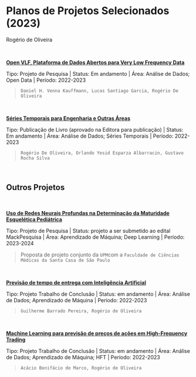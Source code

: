 # Planos de Projetos Selecionados (2023)

Rogério de Oliveira

<br>

[**Open VLF, Plataforma de Dados Abertos para Very Low Frequency Data**](https://github.com/Rogerio-mack/Planos_de_Projetos_2023/blob/main/DRAFT_project_Open_VLF.pdf)

Tipo: Projeto de Pesquisa | Status: Em andamento | Área: Análise de Dados; Open Data | Período: 2022-2023

> `Daniel H. Venna Kauffmann, Lucas Santiago Garcia, Rogério De Oliveira`

<br>

[**Séries Temporais para Engenharia e Outras Áreas**](https://github.com/Rogerio-mack/Planos_de_Projetos_2023/blob/main/Anteprojeto_Editora_Mackenzie_Series_Temporais.pdf)

Tipo: Publicação de Livro (aprovado na Editora para publicação) | Status: Em andamento | Área: Análise de Dados; Séries Temporais | Período: 2022-2023

> `Rogério De Oliveira, Orlando Yesid Esparza Albarracin, Gustavo Rocha Silva`

<br>

## Outros Projetos 

<br> 

[**Uso de Redes Neurais Profundas na Determinação da Maturidade Esquelética Pediátrica**](https://github.com/Rogerio-mack/Planos_de_Projetos_2023/blob/main/Proposta_MackPesquisa_2022_UP_SCSP_age_bone_dl.pdf)

Tipo: Projeto de Pesquisa | Status: projeto a ser submetido ao edital MackPesquisa | Área: Aprendizado de Máquina; Deep Learning | Período: 2023-2024

> Proposta de projeto conjunto da `UPM`com a `Faculdade de Ciências Médicas da Santa Casa de São Paulo`

<br>

[**Previsão de tempo de entrega com Inteligência Artificial**](https://github.com/Rogerio-mack/Planos_de_Projetos_2023/blob/main/TCC_previsao_tempos_entregas_plano_de_trabalho_guilherme.pdf)

Tipo: Projeto Trabalho de Conclusão | Status: em andamento | Área: Análise de Dados; Aprendizado de Máquina | Período: 2022-2023

> `Guilherme Barrado Pereira, Rogério de Oliveira`

<br>

[**Machine Learning para previsão de preços de ações em High-Frequency Trading**](https://github.com/Rogerio-mack/Planos_de_Projetos_2023/blob/main/Draft_HFT_TCC_1.pdf)

Tipo: Projeto Trabalho de Conclusão | Status: em andamento | Área: Análise de Dados; Aprendizado de Máquina; HFT | Período: 2022-2023

> `Acácio Bonifácio de Marco, Rogério de Oliveira`



